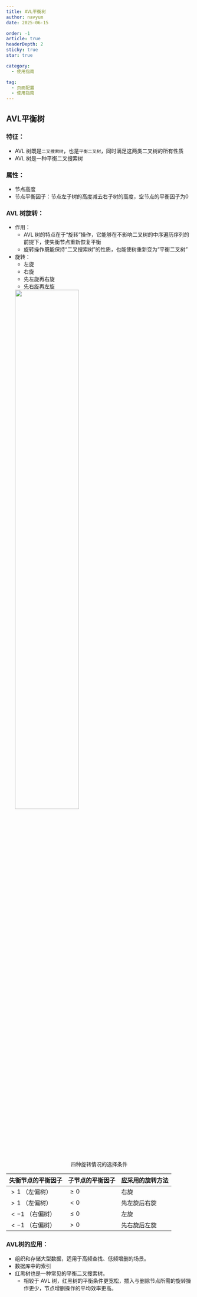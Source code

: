 ```yaml
---
title: AVL平衡树
author: navyum
date: 2025-06-15

order: -1
article: true
headerDepth: 2
sticky: true
star: true

category:
  - 使用指南

tag:
  - 页面配置
  - 使用指南
---
```


## AVL平衡树
### 特征：
* AVL 树既是`二叉搜索树`，也是`平衡二叉树`，同时满足这两类二叉树的所有性质
* AVL 树是一种平衡二叉搜索树

### 属性：
* 节点高度
* 节点平衡因子：节点左子树的高度减去右子树的高度，空节点的平衡因子为0


### AVL 树旋转：
* 作用：
    * AVL 树的特点在于“旋转”操作，它能够在不影响二叉树的中序遍历序列的前提下，使失衡节点重新恢复平衡
    * 旋转操作既能保持“二叉搜索树”的性质，也能使树重新变为“平衡二叉树”
* 旋转：
    * 左旋
    * 右旋
    * 先左旋再右旋
    * 先右旋再左旋
    <img src="https://raw.staticdn.net/Navyum/imgbed/pic/IMG/eb66fb8a5f881c7e85d89566f55bec6b.png" width =60% >

<p align="center"> 四种旋转情况的选择条件 </p>

| 失衡节点的平衡因子 | 子节点的平衡因子 | 应采用的旋转方法 |
| ------------------ | ---------------- | ---------------- |
| $> 1$ （左偏树）   | $\geq 0$         | 右旋             |
| $> 1$ （左偏树）   | $<0$             | 先左旋后右旋     |
| $< -1$ （右偏树）  | $\leq 0$         | 左旋             |
| $< -1$ （右偏树）  | $>0$             | 先右旋后左旋     |


### AVL树的应用：
* 组织和存储大型数据，适用于高频查找、低频增删的场景。
* 数据库中的索引
* 红黑树也是一种常见的平衡二叉搜索树。
    * 相较于 AVL 树，红黑树的平衡条件更宽松，插入与删除节点所需的旋转操作更少，节点增删操作的平均效率更高。
